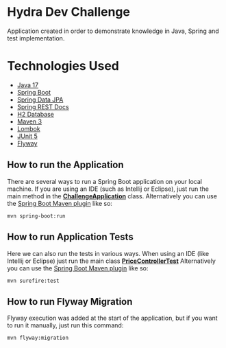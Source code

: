 # Hydra Dev Challenge

Application created in order to demonstrate knowledge in Java, Spring and test implementation.

# Technologies Used

 - [Java 17](https://www.oracle.com/java/technologies/downloads/#java17)
 - [Spring Boot](https://spring.io/projects/spring-boot)
 - [Spring Data JPA](https://spring.io/projects/spring-data-jpa)
 - [Spring REST Docs](https://docs.spring.io/spring-restdocs/docs/2.0.7.RELEASE/reference/html5/)
 - [H2 Database](https://www.h2database.com/html/main.html)
 - [Maven 3](https://maven.apache.org/index.html)
 - [Lombok](https://projectlombok.org/)
 - [JUnit 5](https://junit.org/junit5/)
 - [Flyway](https://flywaydb.org/)

## How to run the Application

There are several ways to run a Spring Boot application on your local machine.  If you are using an IDE (such as Intellij or Eclipse), just run the main method in the **[**ChallengeApplication**](https://github.com/rogerioallves/hydra-dev/blob/main/src/main/java/com/hydra/dev/application/ChallengeApplication.java)** class.
Alternatively you can use the [Spring Boot Maven plugin](https://docs.spring.io/spring-boot/docs/current/reference/html/build-tool-plugins-maven-plugin.html) like so:

    mvn spring-boot:run

## How to run Application Tests

Here we can also run the tests in various ways.  When using an IDE (like Intellij or Eclipse) just run the main class [**PriceControllerTest**](https://github.com/rogerioallves/hydra-dev/blob/main/src/test/java/com/hydra/dev/application/PriceControllerTest.java)
Alternatively you can use the [Spring Boot Maven plugin](https://docs.spring.io/spring-boot/docs/current/reference/html/build-tool-plugins-maven-plugin.html) like so:

    mvn surefire:test

## How to run Flyway Migration

Flyway execution was added at the start of the application, but if you want to run it manually, just run this command:

    mvn flyway:migration
